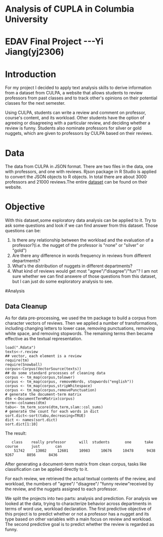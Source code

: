 Analysis of CUPLA in Columbia University
========================================================
# EDAV Final Project ---Yi Jiang(yj2306)

# Introduction
For my project I decided to apply text analysis skills to derive information from a dataset from CULPA, a website that allows students to review professors from past classes and to track other's opinions on their potential classes for the next semester.

Using CULPA, students can write a review and comment on professor, course's content, and its workload. Other students have the option of agreeing or disagreeing with a particular review, and deciding whether a review is funny. Students also nominate professors for silver or gold nuggets, which are given to professors by CULPA based on their reviews.

# Data
The data from CULPA in JSON format. There are two files in the data, one with professors, and one with reviews. Rjson package in R Studio is applied to convert the JSON objects to R objects. In total there are about 3000 professors and 21000 reviews.The entire [dataset](http://www.columbia.edu/~zjn2101/culpadump.zip) can be found on their website.

# Objective

With this dataset,some exploratory data analysis can be applied to it. Try to ask some questions and look if we can find answer from this dataset. Those questions can be:
1.  Is there any relationship between the workload and the evaluation of a professor?(i.e. the nugget of the professor is "none" or "silver" or "gold")
2.  Are there any difference in words frequency in reviews from different departments?
3.  What's the distribution of nuggets in different departments?
4.  What kind of reviews would get most "agree"/"disagree"/"fun"?
I am not sure whether we can find answere of those questions from this dataset, but I can just do some exploratory analysis to see. 

#Analysis

## Data Cleanup
As for data pre-processing, we used the tm package to build a corpus from character vectors of reviews. Then we applied a number of transformations, including changing letters to lower case, removing punctuations, removing white space, and removing stopwords. The remaining terms then became effective as the textual representation. 
```
load(".Rdata")
texts<-r.review
## vector, each element is a review
require(tm)
require(Snowball)
corpus<-Corpus(VectorSource(texts))
## do some standard processes of cleaning data
corpus <- tm_map(corpus,tolower)
corpus <- tm_map(corpus, removeWords, stopwords("english"))
corpus <- tm_map(corpus,stripWhitespace)
corpus <- tm_map(corpus,removePunctuation)
# generate the document-term matrix
dtm <-DocumentTermMatrix(corpus)
term<-colnames(dtm)
tabu<- tm_term_score(dtm,term,slam::col_sums)
# generate the count for each words in dict
sort.dict<-sort(tabu,decreasing=TRUE)
dict <- names(sort.dict)
sort.dict[1:10]
```
The result:
```
   class    really professor      will  students       one      take    course      just       can 
    51742     13002     12601     10983     10676     10478      9438      9267      8856      8436 
```

After generating a document-term matrix from clean corpus, tasks like classification can be applied directly to it.

For each review, we retrieved the actual textual contents of the review, and workload, the numbers of "agree"/ "disagree"/ "funny review"received by the review, and the nuggets assigned to each professor.

We split the projects into two parts: analysis and prediction. For analysis we looked at the data, trying to characterize behavior across departments in terms of word use, workload declaration. The first predictive objective of this project is to predict whether or not a professor has a nugget and its type based on other variables with a main focus on review and workload. The second predictive goal is to predict whether the review is regarded as funny.



